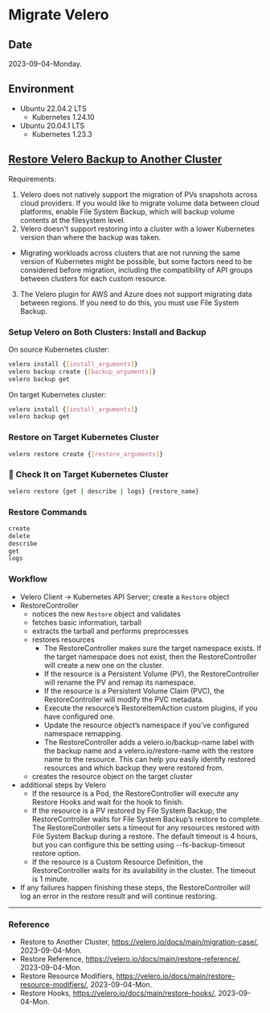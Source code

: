 # Migrate Velero

## Date

2023-09-04-Monday.

## Environment

* Ubuntu 22.04.2 LTS
  * Kubernetes 1.24.10
* Ubuntu 20.04.1 LTS
  * Kubernetes 1.23.3

## [Restore Velero Backup to Another Cluster](https://velero.io/docs/main/migration-case/)

Requirements:
1. Velero does not natively support the migration of PVs snapshots across cloud providers. If you would like to migrate volume data between cloud platforms, enable File System Backup, which will backup volume contents at the filesystem level.
2. Velero doesn't support restoring into a cluster with a lower Kubernetes version than where the backup was taken.
  * Migrating workloads across clusters that are not running the same version of Kubernetes might be possible, but some factors need to be considered before migration, including the compatibility of API groups between clusters for each custom resource.
3. The Velero plugin for AWS and Azure does not support migrating data between regions. If you need to do this, you must use File System Backup.

### Setup Velero on Both Clusters: Install and Backup

On source Kubernetes cluster:

```Bash
velero install {[install_arguments]}
velero backup create {[backup_arguments]}
velero backup get
```

On target Kubernetes cluster:

```Bash
velero install {[install_arguments]}
velero backup get
```

### Restore on Target Kubernetes Cluster

```Bash
velero restore create {[restore_arguments]}
```

### :tada: Check It on Target Kubernetes Cluster

```Bash
velero restore {get | describe | logs} {restore_name}
```

### Restore Commands

```Bash
create
delete
describe
get
logs
```

### Workflow

* Velero Client -> Kubernetes API Server; create a `Restore` object
* RestoreController
  * notices the new `Restore` object and validates
  * fetches basic information, tarball
  * extracts the tarball and performs preprocesses
  * restores resources
    * The RestoreController makes sure the target namespace exists. If the target namespace does not exist, then the RestoreController will create a new one on the cluster.
    * If the resource is a Persistent Volume (PV), the RestoreController will rename the PV and remap its namespace.
    * If the resource is a Persistent Volume Claim (PVC), the RestoreController will modify the PVC metadata.
    * Execute the resource’s RestoreItemAction custom plugins, if you have configured one.
    * Update the resource object’s namespace if you’ve configured namespace remapping.
    * The RestoreController adds a velero.io/backup-name label with the backup name and a velero.io/restore-name with the restore name to the resource. This can help you easily identify restored resources and which backup they were restored from.
  * creates the resource object on the target cluster
* additional steps by Velero
  * If the resource is a Pod, the RestoreController will execute any Restore Hooks and wait for the hook to finish.
  * If the resource is a PV restored by File System Backup, the RestoreController waits for File System Backup’s restore to complete. The RestoreController sets a timeout for any resources restored with File System Backup during a restore. The default timeout is 4 hours, but you can configure this be setting using --fs-backup-timeout restore option.
  * If the resource is a Custom Resource Definition, the RestoreController waits for its availability in the cluster. The timeout is 1 minute.
* If any failures happen finishing these steps, the RestoreController will log an error in the restore result and will continue restoring.

---

### Reference
- Restore to Another Cluster, https://velero.io/docs/main/migration-case/, 2023-09-04-Mon.
- Restore Reference, https://velero.io/docs/main/restore-reference/, 2023-09-04-Mon.
- Restore Resource Modifiers, https://velero.io/docs/main/restore-resource-modifiers/, 2023-09-04-Mon.
- Restore Hooks, https://velero.io/docs/main/restore-hooks/, 2023-09-04-Mon.
